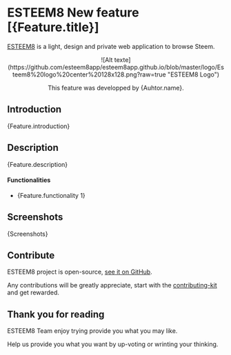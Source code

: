 # ESTEEM8 New feature [{Feature.title}]

[ESTEEM8](esteem8.com) is a light, design and private web application to browse Steem.

<center>
![Alt texte](https://github.com/esteem8app/esteem8app.github.io/blob/master/logo/Esteem8%20logo%20center%20128x128.png?raw=true "ESTEEM8 Logo")

This feature was developped by {Auhtor.name}.

</center>

## Introduction

{Feature.introduction}

## Description

{Feature.description}

#### Functionalities

* {Feature.functionality 1}

## Screenshots

{Screenshots}

## Contribute

ESTEEM8 project is open-source, [see it on GitHub](https://github.com/esteem8app/esteem8app.github.io).

Any contributions will be greatly appreciate, start with the [contributing-kit](https://github.com/esteem8app/esteem8app.github.io/tree/master/docs/contributing-kit) and get rewarded.

## Thank you for reading

ESTEEM8 Team enjoy trying provide you what you may like.

Help us provide you what you want by up-voting or wrinting your thinking.

